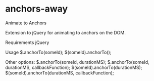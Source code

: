 anchors-away
============

Animate to Anchors

Extension to jQuery for animating to anchors on the DOM. 

Requirements
  jQuery

Usage
  $.anchorTo(someId);
  $(someId).anchorTo();

Other options:
  $.anchorTo(someId, durationMS);
  $.anchorTo(someId, durationMS, callbackFunction);
  $(someId).anchorTo(durationMS);
  $(someId).anchorTo(durationMS, callbackFunction);


